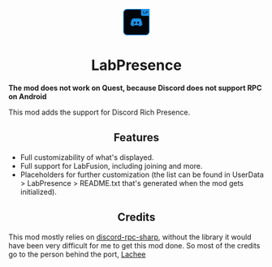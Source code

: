 <p align="center"><img src="https://github.com/HAHOOS/LabPresence/blob/master/icon.png?raw=true" width="52" height="52"></p>
<h1 align="center">LabPresence</h1>

**The mod does not work on Quest, because Discord does not support RPC on Android**

This mod adds the support for Discord Rich Presence.

<h2 align="center">Features</h2>

* Full customizability of what's displayed.
* Full support for LabFusion, including joining and more.
* Placeholders for further customization (the list can be found in UserData > LabPresence > README.txt that's generated when the mod gets initialized).

<h2 align="center">Credits</h2>

This mod mostly relies on [discord-rpc-sharp](https://github.com/Lachee/discord-rpc-csharp), without the library it would have been very difficult for me to get this mod done. So most of the credits go to the person behind the port, [Lachee](https://github.com/Lachee)
